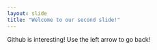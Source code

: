 ```yaml
---
layout: slide
title: "Welcome to our second slide!"
---
```

Github is interesting!
Use the left arrow to go back!
